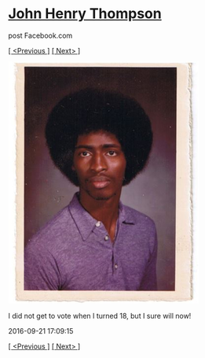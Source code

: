 # [John Henry Thompson](../README.md)
post Facebook.com

[[ <Previous ]](2016-09-21-1.md) [[ Next> ]](2016-09-13-1.md)

[![](../media/2016-09-21/I-did-not-get-to-vote-when-I-turned-18-but-I-sure-will-now.jpg)](../README.md)

I did not get to vote when I turned 18, but I sure will now!

2016-09-21 17:09:15

[[ <Previous ]](2016-09-21-1.md) [[ Next> ]](2016-09-13-1.md)